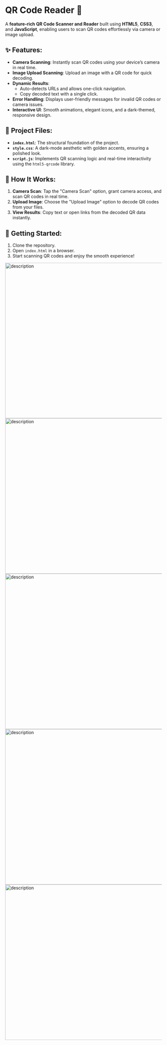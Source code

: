 # QR Code Reader 📸

A **feature-rich QR Code Scanner and Reader** built using **HTML5**, **CSS3**, and **JavaScript**, enabling users to scan QR codes effortlessly via camera or image upload.  

## ✨ Features:
- **Camera Scanning**: Instantly scan QR codes using your device’s camera in real time.
- **Image Upload Scanning**: Upload an image with a QR code for quick decoding.
- **Dynamic Results**:
  - Auto-detects URLs and allows one-click navigation.
  - Copy decoded text with a single click.
- **Error Handling**: Displays user-friendly messages for invalid QR codes or camera issues.
- **Interactive UI**: Smooth animations, elegant icons, and a dark-themed, responsive design.

## 📂 Project Files:
- **`index.html`**: The structural foundation of the project.
- **`style.css`**: A dark-mode aesthetic with golden accents, ensuring a polished look.
- **`script.js`**: Implements QR scanning logic and real-time interactivity using the `html5-qrcode` library.

## 🚀 How It Works:
1. **Camera Scan**: Tap the "Camera Scan" option, grant camera access, and scan QR codes in real time.
2. **Upload Image**: Choose the "Upload Image" option to decode QR codes from your files.
3. **View Results**: Copy text or open links from the decoded QR data instantly.

## 🌟 Getting Started:
1. Clone the repository.
2. Open `index.html` in a browser.
3. Start scanning QR codes and enjoy the smooth experience!

<img src="output/1.png" alt="description" width="700" height="500">
<img src="output/2.png" alt="description" width="700" height="500">
<img src="output/3.png" alt="description" width="700" height="500">
<img src="output/4.png" alt="description" width="700" height="500">
<img src="output/5.png" alt="description" width="700" height="500">
